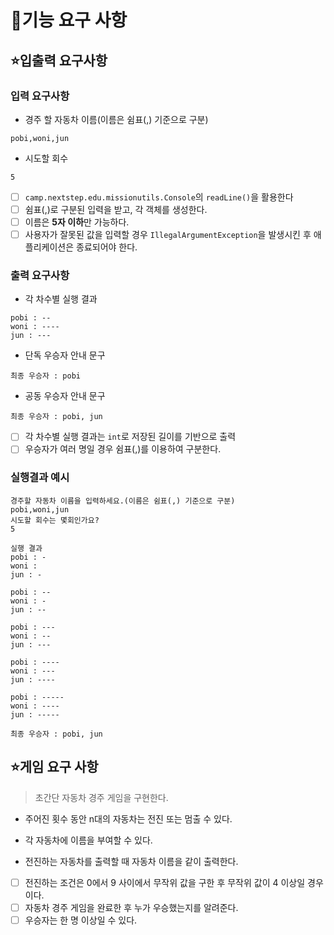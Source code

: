 # 🚀기능 요구 사항

## ⭐️입출력 요구사항

### 입력 요구사항

- 경주 할 자동차 이름(이름은 쉼표(,) 기준으로 구분)

```agsl
pobi,woni,jun
```

- 시도할 회수

```agsl
5
```

- [ ] `camp.nextstep.edu.missionutils.Console`의 `readLine()`을 활용한다
- [ ] 쉼표(,)로 구분된 입력을 받고, 각 객체를 생성한다.
- [ ] 이름은 **5자 이하**만 가능하다.
- [ ] 사용자가 잘못된 값을 입력할 경우 `IllegalArgumentException`을 발생시킨 후 애플리케이션은 종료되어야 한다.

### 출력 요구사항

- 각 차수별 실행 결과

```agsl
pobi : --
woni : ----
jun : ---
```

- 단독 우승자 안내 문구

```agsl
최종 우승자 : pobi
```

- 공동 우승자 안내 문구

```agsl
최종 우승자 : pobi, jun
```

- [ ] 각 차수별 실행 결과는 `int`로 저장된 길이를 기반으로 출력
- [ ] 우승자가 여러 명일 경우 쉼표(,)를 이용하여 구분한다.

### 실행결과 예시

```agsl
경주할 자동차 이름을 입력하세요.(이름은 쉼표(,) 기준으로 구분)
pobi,woni,jun
시도할 회수는 몇회인가요?
5

실행 결과
pobi : -
woni : 
jun : -

pobi : --
woni : -
jun : --

pobi : ---
woni : --
jun : ---

pobi : ----
woni : ---
jun : ----

pobi : -----
woni : ----
jun : -----

최종 우승자 : pobi, jun
```

## ⭐게임 요구 사항

> 초간단 자동차 경주 게임을 구현한다.

- 주어진 횟수 동안 n대의 자동차는 전진 또는 멈출 수 있다.

- 각 자동차에 이름을 부여할 수 있다.

- 전진하는 자동차를 출력할 때 자동차 이름을 같이 출력한다.

- [ ] 전진하는 조건은 0에서 9 사이에서 무작위 값을 구한 후 무작위 값이 4 이상일 경우이다.
- [ ] 자동차 경주 게임을 완료한 후 누가 우승했는지를 알려준다.
- [ ] 우승자는 한 명 이상일 수 있다.